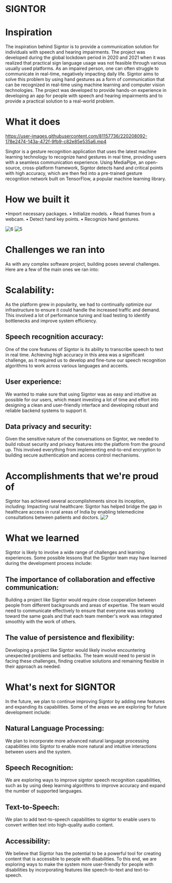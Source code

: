 # SIGNTOR

# Inspiration

The inspiration behind Signtor is to provide a communication solution for individuals with speech and hearing impairments. The project was developed during the global lockdown period in 2020 and 2021 when it was realized that practical sign language usage was not feasible through various usually used platforms. As an impaired person, one can often struggle to communicate in real-time, negatively impacting daily life. Signtor aims to solve this problem by using hand gestures as a form of communication that can be recognized in real-time using machine learning and computer vision technologies. The project was developed to provide hands-on experience in developing an app for people with speech and hearing impairments and to provide a practical solution to a real-world problem.

# What it does


https://user-images.githubusercontent.com/81157736/220208092-178e2474-143a-472f-9fb9-c82e85e535a6.mp4


Singtor is a gesture recognition application that uses the latest machine learning technology to recognize hand gestures in real time, providing users with a seamless communication experience. Using MediaPipe, an open-source, cross-platform framework, Signtor detects hand and critical points with high accuracy, which are then fed into a pre-trained gesture recognition network built on TensorFlow, a popular machine learning library.

# How we built it

•Import necessary packages. • Initialize models. • Read frames from a webcam. • Detect hand key points. • Recognize hand gestures.



![6](https://user-images.githubusercontent.com/81157736/220208049-8d7ecdcd-910d-4a32-9f6b-8c2e403b996b.png)
![5](https://user-images.githubusercontent.com/81157736/220208028-5fcb5742-0863-4ad7-9a8d-8c64369750fc.png)


# Challenges we ran into

As with any complex software project, building poses several challenges. Here are a few of the main ones we ran into:

# Scalability: 
As the platform grew in popularity, we had to continually optimize our infrastructure to ensure it could handle the increased traffic and demand. This involved a lot of performance tuning and load testing to identify bottlenecks and improve system efficiency.
## Speech recognition accuracy: 
One of the core features of Signtor is its ability to transcribe speech to text in real time. Achieving high accuracy in this area was a significant challenge, as it required us to develop and fine-tune our speech recognition algorithms to work across various languages and accents.
## User experience:
We wanted to make sure that using Signtor was as easy and intuitive as possible for our users, which meant investing a lot of time and effort into designing a clean and user-friendly interface and developing robust and reliable backend systems to support it.
## Data privacy and security:
Given the sensitive nature of the conversations on Signtor, we needed to build robust security and privacy features into the platform from the ground up. This involved everything from implementing end-to-end encryption to building secure authentication and access control mechanisms.
# Accomplishments that we're proud of
Signtor has achieved several accomplishments since its inception, including: Impacting rural healthcare: Signtor has helped bridge the gap in healthcare access in rural areas of India by enabling telemedicine consultations between patients and doctors.
![7](https://user-images.githubusercontent.com/81157736/220207968-8d8ae553-cb25-42e6-ae55-44343bdd0f86.png)

# What we learned
Signtor is likely to involve a wide range of challenges and learning experiences. Some possible lessons that the Signtor team may have learned during the development process include:

## The importance of collaboration and effective communication:
Building a project like Signtor would require close cooperation between people from different backgrounds and areas of expertise. The team would need to communicate effectively to ensure that everyone was working toward the same goals and that each team member's work was integrated smoothly with the work of others.
## The value of persistence and flexibility: 
Developing a project like Signtor would likely involve encountering unexpected problems and setbacks. The team would need to persist in facing these challenges, finding creative solutions and remaining flexible in their approach as needed.
# What's next for SIGNTOR
In the future, we plan to continue improving Signtor by adding new features and expanding its capabilities. Some of the areas we are exploring for future development include:

## Natural Language Processing:
We plan to incorporate more advanced natural language processing capabilities into Signtor to enable more natural and intuitive interactions between users and the system.
## Speech Recognition: 
We are exploring ways to improve signtor speech recognition capabilities, such as by using deep learning algorithms to improve accuracy and expand the number of supported languages.
## Text-to-Speech: 
We plan to add text-to-speech capabilities to signtor to enable users to convert written text into high-quality audio content.
## Accessibility:
We believe that Signtor has the potential to be a powerful tool for creating content that is accessible to people with disabilities. To this end, we are exploring ways to make the system more user-friendly for people with disabilities by incorporating features like speech-to-text and text-to-speech.
